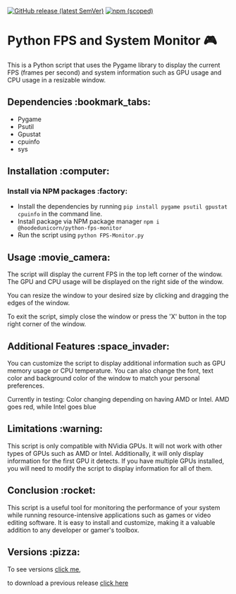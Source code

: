 [![GitHub release (latest SemVer)](https://img.shields.io/github/v/release/HoodedUnicorn/Python-FPS-Monitor?color=gree&label=Github)](https://github.com/HoodedUnicorn/Python-FPS-Monitor/releases)
[![npm (scoped)](https://img.shields.io/npm/v/@hoodedunicorn/python-fps-monitor?color=red)](https://www.npmjs.com/package/@hoodedunicorn/python-fps-monitor)


# Python FPS and System Monitor :video_game:

This is a Python script that uses the Pygame library to display the current FPS (frames per second) and system information such as GPU usage and CPU usage in a resizable window.
<br>
<h2>Dependencies :bookmark_tabs: </h2>

* Pygame
* Psutil
* Gpustat
* cpuinfo
* sys

<h2>Installation :computer: </h2>


<h3>Install via NPM packages :factory:</h3>

 * Install the dependencies by running `pip install pygame psutil gpustat cpuinfo` in the command line. <br>
 * Install package via NPM package manager `npm i @hoodedunicorn/python-fps-monitor` <br>
 * Run the script using `python FPS-Monitor.py`


<h2>Usage :movie_camera: </h2>

The script will display the current FPS in the top left corner of the window. The GPU and CPU usage will be displayed on the right side of the window.

You can resize the window to your desired size by clicking and dragging the edges of the window.

To exit the script, simply close the window or press the 'X' button in the top right corner of the window.

<h2>Additional Features :space_invader: </h2>

You can customize the script to display additional information such as GPU memory usage or CPU temperature. You can also change the font, text color and background color of the window to match your personal preferences.
<br>

Currently in testing: Color changing depending on having AMD or Intel. 
AMD goes red, while Intel goes blue

<h2>Limitations :warning: </h2>

This script is only compatible with NVidia GPUs. It will not work with other types of GPUs such as AMD or Intel. Additionally, it will only display information for the first GPU it detects. If you have multiple GPUs installed, you will need to modify the script to display information for all of them.

<h2>Conclusion :rocket:</h2>

This script is a useful tool for monitoring the performance of your system while running resource-intensive applications such as games or video editing software. It is easy to install and customize, making it a valuable addition to any developer or gamer's toolbox.

<h2>Versions :pizza:</h2>

To see versions [click me](Versions.md), 

to download a previous release [click here](releases)

